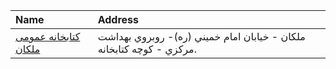 | Name                                       | Address                                                              |
|:-------------------------------------------|:---------------------------------------------------------------------|
| [كتابخانه عمومی ملكان](http://tabrizpl.ir) | ملكان - خيابان امام خميني (ره)- روبروي بهداشت مركزي - كوچه كتابخانه. |